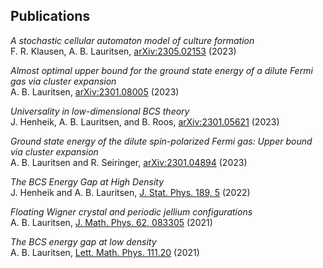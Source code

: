 ## Publications

*A stochastic cellular automaton model of culture formation*  
F. R. Klausen, A. B. Lauritsen, [arXiv:2305.02153](https://doi.org/10.48550/arXiv.2305.02153) (2023)

*Almost optimal upper bound for the ground state energy of a dilute Fermi gas via cluster expansion*    
A. B. Lauritsen, [arXiv:2301.08005](https://doi.org/10.48550/arXiv.2301.08005) (2023)

*Universality in low-dimensional BCS theory*     
J. Henheik, A. B. Lauritsen, and B. Roos, [arXiv:2301.05621](https://doi.org/10.48550/arXiv.2301.05621) (2023)

*Ground state energy of the dilute spin-polarized Fermi gas: Upper bound via cluster expansion*    
A. B. Lauritsen and R. Seiringer, [arXiv:2301.04894](https://doi.org/10.48550/arXiv.2301.04894) (2023)

*The BCS Energy Gap at High Density*     
J. Henheik and A. B. Lauritsen, [J. Stat. Phys. 189, 5](https://doi.org/10.1007/s10955-022-02965-9) (2022)

*Floating Wigner crystal and periodic jellium configurations*    
A. B. Lauritsen, [J. Math. Phys. 62, 083305](https://doi.org/10.1063/5.0053494) (2021)

*The BCS energy gap at low density*    
A. B. Lauritsen, [Lett. Math. Phys. 111.20](https://doi.org/10.1007/s11005-021-01358-5) (2021)

